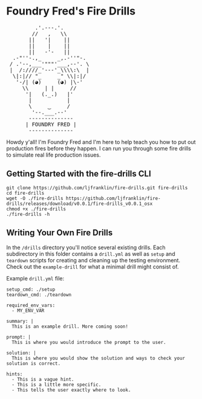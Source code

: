# Foundry Fred's Fire Drills

<pre>
         .'.---.'.
        //   ,   \\
       ||   '|    ||
       ||    |    ||
       ||   -'-   ||
  .-"''-.,_     _,.-''"-.
 / .'--,___'"""'___,--'. \
 |  /:////_'---'_\\\\:\  |
  \|:|// "_     _" \\|:|/
   '-/| (◕)     (◕) |\-'
     \\     | |     //
      '|   (._.)   |'
       |           |
       \     ‿     /
        '--.___.--'
       --------------
      | FOUNDRY FRED |
       --------------
</pre>

Howdy y'all! I'm Foundry Fred and I'm here to help teach you how to put out production fires before they happen.
I can run you through some fire drills to simulate real life production issues.

## Getting Started with the fire-drills CLI

```
git clone https://github.com/ljfranklin/fire-drills.git fire-drills
cd fire-drills
wget -O ./fire-drills https://github.com/ljfranklin/fire-drills/releases/download/v0.0.1/fire-drills_v0.0.1_osx
chmod +x ./fire-drills
./fire-drills -h
```

## Writing Your Own Fire Drills
In the `/drills` directory you'll notice several existing drills.
Each subdirectory in this folder contains a `drill.yml` as well as `setup` and `teardown` scripts for creating and cleaning up the testing environment.
Check out the `example-drill` for what a minimal drill might consist of.

Example `drill.yml` file:
```
setup_cmd: ./setup
teardown_cmd: ./teardown

required_env_vars:
  - MY_ENV_VAR

summary: |
  This is an example drill. More coming soon!

prompt: |
  This is where you would introduce the prompt to the user.

solution: |
  This is where you would show the solution and ways to check your solution is correct.

hints:
  - This is a vague hint.
  - This is a little more specific.
  - This tells the user exactly where to look.
```
